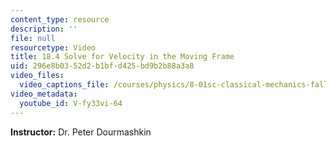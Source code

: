```yaml
---
content_type: resource
description: ''
file: null
resourcetype: Video
title: 18.4 Solve for Velocity in the Moving Frame
uid: 296e8b03-52d2-b1bf-d425-bd9b2b88a3a8
video_files:
  video_captions_file: /courses/physics/8-01sc-classical-mechanics-fall-2016/week-6-continuous-mass-transfer/18.4-solve-for-velocity-in-the-moving-frame/18.4-solve-for-velocity-in-the-moving-frame/V-fy33vi-64.vtt
video_metadata:
  youtube_id: V-fy33vi-64
---
```


**Instructor:** Dr. Peter Dourmashkin